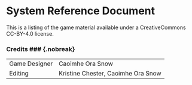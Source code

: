 # System Reference Document

This is a listing of the game material available under a CreativeCommons CC-BY-4.0 license.

### Credits ###                                                                                     {.nobreak}

|                                        |                                                  |
| :------------------------------------- | :----------------------------------------------- |
| Game Designer                          | Caoimhe Ora Snow                                 |
| Editing                                | Kristine Chester, Caoimhe Ora Snow               |



